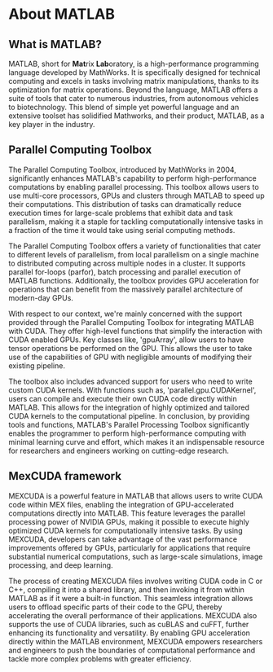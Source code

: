 # About MATLAB

## What is MATLAB?
MATLAB, short for **Mat**rix **Lab**oratory, is a high-performance programming language developed by MathWorks. It is specifically designed for technical computing and excels in tasks involving matrix manipulations, thanks to its optimization for matrix operations. Beyond the language, MATLAB offers a  suite of tools that cater to numerous industries, from autonomous vehicles to biotechnology. This blend of simple yet powerful language and an extensive toolset has solidified Mathworks, and their product, MATLAB, as a key player in the industry.

## Parallel Computing Toolbox
The Parallel Computing Toolbox, introduced by MathWorks in 2004, significantly enhances MATLAB's capability to perform high-performance computations by enabling parallel processing. This toolbox allows users to use multi-core processors, GPUs and clusters through MATLAB to speed up their computations. This distribution of tasks can dramatically reduce execution times for large-scale problems that exhibit data and task parallelism, making it a staple for tackling computationally intensive tasks in a fraction of the time it would take using serial computing methods. 

The Parallel Computing Toolbox offers a variety of functionalities that cater to different levels of parallelism, from local parallelism on a single machine to distributed computing across multiple nodes in a cluster. It supports parallel for-loops (parfor), batch processing and parallel execution of MATLAB functions. Additionally, the toolbox provides GPU acceleration for operations that can benefit from the massively parallel architecture of modern-day GPUs. 

With respect to our context, we're mainly concerned with the support provided through the Parallel Computing Toolbox for integrating MATLAB with CUDA. They offer high-level functions that simplify the interaction with CUDA enabled GPUs. Key classes like, 'gpuArray', allow users to have tensor operations be performed on the GPU. This allows the user to take use of the capabilities of GPU with negligible amounts of modifying their existing pipeline. 

The toolbox also includes advanced support for users who need to write custom CUDA kernels. With functions such as, 'parallel.gpu.CUDAKernel', users can compile and execute their own CUDA code directly within MATLAB. This allows for the integration of highly optimized and tailored CUDA kernels to the computational pipeline. In conclusion, by providing tools and functions, MATLAB's Parallel Processing Toolbox significantly enables the programmer to perform high-performance computing with minimal learning curve and effort, which makes it an indispensable resource for researchers and engineers working on cutting-edge research. 

## MexCUDA framework
MEXCUDA is a powerful feature in MATLAB that allows users to write CUDA code within MEX files, enabling the integration of GPU-accelerated computations directly into MATLAB. This feature leverages the parallel processing power of NVIDIA GPUs, making it possible to execute highly optimized CUDA kernels for computationally intensive tasks. By using MEXCUDA, developers can take advantage of the vast performance improvements offered by GPUs, particularly for applications that require substantial numerical computations, such as large-scale simulations, image processing, and deep learning.

The process of creating MEXCUDA files involves writing CUDA code in C or C++, compiling it into a shared library, and then invoking it from within MATLAB as if it were a built-in function. This seamless integration allows users to offload specific parts of their code to the GPU, thereby accelerating the overall performance of their applications. MEXCUDA also supports the use of CUDA libraries, such as cuBLAS and cuFFT, further enhancing its functionality and versatility. By enabling GPU acceleration directly within the MATLAB environment, MEXCUDA empowers researchers and engineers to push the boundaries of computational performance and tackle more complex problems with greater efficiency.